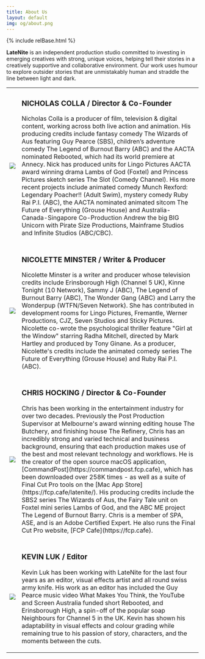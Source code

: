 ```yaml
---
title: About Us
layout: default
img: og/about.png
---
```

{% include relBase.html %}
<section>
    <article id="about-us">
      <p class="header-text" style="margin-bottom:0;margin-top:0;">
        <b class="latenite">LateNite</b> is an independent production studio committed to
        investing in emerging creatives with
        strong, unique voices, helping tell their stories in a creatively supportive and collaborative
        environment. Our work uses humour to explore outsider stories that are unmistakably human and
        straddle the line between light and dark.
      </p>
      <table>
        <tr>
          <td><img class="headshot" src="{{ relBase }}img/headshot/nick.jpg"></td>
          <td>
            <h3>NICHOLAS COLLA / Director & Co-Founder</h3>
            <p>Nicholas Colla is a producer of film, television & digital content, working across both live action and animation. His producing credits include fantasy comedy The Wizards of Aus featuring Guy Pearce (SBS), children’s adventure comedy The Legend of Burnout Barry (ABC) and the AACTA nominated Rebooted, which had its world premiere at Annecy. Nick has produced units for Lingo Pictures AACTA award winning drama Lambs of God (Foxtel) and Princess Pictures sketch series The Slot (Comedy Channel). His more recent projects include animated comedy Munch Rexford: Legendary Poacher!! (Adult Swim), mystery comedy Ruby Rai P.I. (ABC), the AACTA nominated animated sitcom The Future of Everything (Grouse House) and Australia-Canada-Singapore Co-Production Andrew the big BIG Unicorn with Pirate Size Productions, Mainframe Studios and Infinite Studios (ABC/CBC).
            </p>
          </td>
        </tr>
        <tr>
          <td><img class="headshot" src="{{ relBase }}img/headshot/nic.jpg"></td>
          <td>
            <h3>NICOLETTE MINSTER / Writer & Producer</h3>
            <p>Nicolette Minster is a writer and producer whose television credits include Erinsborough High (Channel 5 UK), Kinne Tonight (10 Network), Sammy J (ABC), The Legend of Burnout Barry (ABC), The Wonder Gang (ABC) and Larry the Wonderpup (WTFN/Seven Network). She has contributed in development rooms for Lingo Pictures, Fremantle, Werner Productions, CJZ, Seven Studios and Sticky Pictures. Nicolette co-wrote the psychological thriller feature "Girl at the Window" starring Radha Mitchell, directed by Mark Hartley and produced by Tony Ginane. As a producer, Nicolette's credits include the animated comedy series The Future of Everything (Grouse House) and Ruby Rai P.I. (ABC).
            </p>
          </td>
        </tr>
        <tr>
          <td><img class="headshot" src="{{ relBase }}img/headshot/chris.jpg"></td>
          <td>
            <h3>CHRIS HOCKING / Director & Co-Founder</h3>
            <p>Chris has been working in the entertainment industry for over two decades. Previously the Post Production Supervisor at Melbourne&#39;s award winning editing house The Butchery, and finishing house The Refinery, Chris has an incredibly strong and varied technical and business background, ensuring that each production makes use of the best and most relevant technology and workflows. He is the creator of the open source macOS application, [CommandPost](https://commandpost.fcp.cafe), which has been downloaded over 258K times - as well as a suite of Final Cut Pro tools on the [Mac App Store](https://fcp.cafe/latenite/). His producing credits include the SBS2 series The Wizards of Aus, the Fairy Tale unit on Foxtel mini series Lambs of God, and the ABC ME project The Legend of Burnout Barry. Chris is a member of SPA, ASE, and is an Adobe Certified Expert. He also runs the Final Cut Pro website, [FCP Cafe](https://fcp.cafe).
            </p>
          </td>
        </tr>
        <tr>
          <td><img class="headshot" src="{{ relBase }}img/headshot/kevin.jpg"></td>
          <td>
            <h3>KEVIN LUK / Editor</h3>
            <p>
              Kevin Luk has been working with LateNite for the last
              four years as an editor, visual effects artist and
              all round swiss army knife. His work as an editor has
              included the Guy Pearce music video What Makes You
              Think, the YouTube and Screen Australia funded short
              Rebooted, and Erinsborough High, a spin-off of the
              popular soap Neighbours for Channel 5 in the UK. Kevin
              has shown his adaptability in visual effects and
              colour grading while remaining true to his passion of
              story, characters, and the moments between the cuts.</p>
          </td>
        </tr>
      </table>
    </article>
  </section>